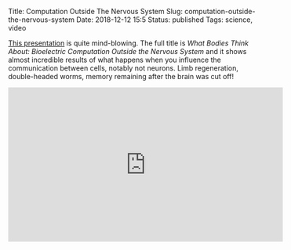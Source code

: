 Title: Computation Outside The Nervous System
Slug: computation-outside-the-nervous-system
Date: 2018-12-12 15:5
Status: published
Tags: science, video

[This presentation](https://www.youtube.com/watch?v=RjD1aLm4Thg) is quite
mind-blowing. The full title is *What Bodies Think About: Bioelectric
Computation Outside the Nervous System* and it shows almost incredible results
of what happens when you influence the communication between cells, notably
not neurons. Limb regeneration, double-headed worms, memory remaining after the
brain was cut off!

<iframe width="560" height="315" src="https://www.youtube.com/embed/RjD1aLm4Thg" frameborder="0" allow="accelerometer; autoplay; encrypted-media; gyroscope; picture-in-picture" allowfullscreen></iframe>

